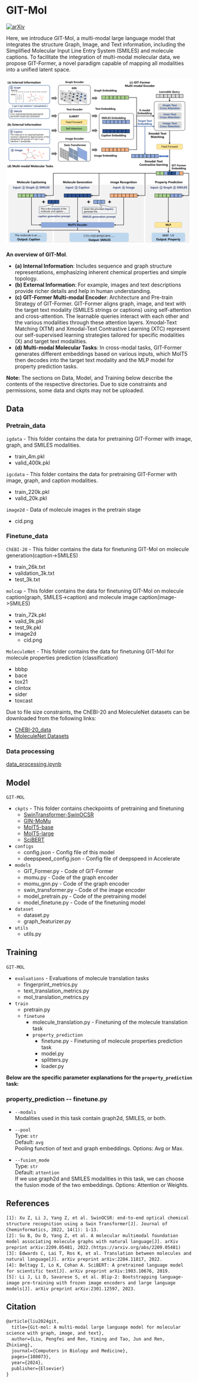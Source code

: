 # GIT-Mol
[![arXiv](https://img.shields.io/badge/arXiv-2308.06911-b31b1b.svg)](https://arxiv.org/abs/2308.06911) 

Here, we introduce GIT-Mol, a multi-modal large language model that integrates the structure Graph, Image, and Text information, including the Simplified Molecular Input Line Entry System (SMILES) and molecule captions. To facilitate the integration of multi-modal molecular data, we propose GIT-Former, a novel paradigm capable of mapping all modalities into a unified latent space.
</br>
</br>
![GIT-Mol overview](figures/figure1_x.png)
</br>
</br>
**An overview of GIT-Mol**.
- **(a) Internal Information**: Includes sequence and graph structure representations, emphasizing inherent chemical properties and simple topology.
- **(b) External Information**: For example, images and text descriptions provide richer details and help in human understanding.
- **(c) GIT-Former Multi-modal Encoder**: Architecture and Pre-train Strategy of GIT-Former. GIT-Former aligns graph, image, and text with the target text modality (SMILES strings or captions) using self-attention and cross-attention. The learnable queries interact with each other and the various modalities through these attention layers. Xmodal-Text Matching (XTM) and Xmodal-Text Contrastive Learning (XTC) represent our self-supervised learning strategies tailored for specific modalities (X) and target text modalities.
- **(d) Multi-modal Molecular Tasks**: In cross-modal tasks, GIT-Former generates different embeddings based on various inputs, which MolT5 then decodes into the target text modality and the MLP model for property prediction tasks.


**Note:** The sections on Data, Model, and Training below describe the contents of the respective directories. Due to size constraints and permissions, some data and ckpts may not be uploaded.

## Data

### Pretrain_data
`igdata` - This folder contains the data for pretraining GIT-Former with image, graph, and SMILES modalities.
- train_4m.pkl
- valid_400k.pkl

`igcdata` - This folder contains the data for pretraining GIT-Former with image, graph, and caption modalities.
- train_220k.pkl
- valid_20k.pkl

`image2d` - Data of molecule images in the pretrain stage
- cid.png

### Finetune_data

`ChEBI-20` - This folder contains the data for finetuning GIT-Mol on molecule generation(caption->SMILES)
- train_26k.txt
- validation_3k.txt
- test_3k.txt

`molcap` - This folder contains the data for finetuning GIT-Mol on molecule caption(graph, SMILES->caption) and molecule image caption(image->SMILES)
- train_72k.pkl
- valid_9k.pkl
- test_9k.pkl
- image2d
    - cid.png

`MoleculeNet` - This folder contains the data for finetuning GIT-Mol for molecule properties prediction (classification)
- bbbp
- bace
- tox21
- clintox
- sider
- toxcast

Due to file size constraints, the ChEBI-20 and MoleculeNet datasets can be downloaded from the following links:
- [ChEBI-20_data](https://github.com/blender-nlp/MolT5/tree/main/ChEBI-20_data)
- [MoleculeNet Datasets](https://moleculenet.org/datasets-1)

### Data processing
[data_processing.ipynb](data/data_processing.ipynb)

## Model
`GIT-MOL`
- `ckpts` - This folder contains checkpoints of pretraining and finetuning
    - [SwinTransformer-SwinOCSR](https://github.com/suanfaxiaohuo/SwinOCSR)
    - [GIN-MoMu](https://github.com/ddz16/MoMu)
    - [MolT5-base](https://huggingface.co/laituan245/molt5-base)
    - [MolT5-large](https://huggingface.co/laituan245/molt5-large)
    - [SciBERT](https://huggingface.co/allenai/scibert_scivocab_uncased)
- `configs`
    - config.json - Config file of this model
    - deepspeed_config.json - Config file of deepspeed in Accelerate
- `models`
    - GIT_Former.py - Code of GIT-Former
    - momu.py - Code of the graph encoder
    - momu_gnn.py - Code of the graph encoder
    - swin_transformer.py - Code of the image encoder
    - model_pretrain.py - Code of the pretraining model
    - model_finetune.py - Code of the finetuning model
- `dataset`
    - dataset.py
    - graph_featurizer.py
- `utils`
    - utils.py

## Training
`GIT-MOL`
- `evaluations` - Evaluations of molecule translation tasks
    - fingerprint_metrics.py
    - text_translation_metrics.py
    - mol_translation_metrics.py
- `train`
    - pretrain.py
    - `finetune`
        - molecule_translation.py - Finetuning of the molecule translation task
        - `property_prediction`
            - finetune.py - Finetuning of molecule properties prediction task
            - model.py
            - splitters.py
            - loader.py

**Below are the specific parameter explanations for the `property_prediction` task:**
### property_prediction -- finetune.py 
- `--modals`  
  Modalities used in this task contain graph2d, SMILES, or both.

- `--pool`  
  Type: `str`  
  Default: `avg`  
  Pooling function of text and graph embeddings. Options: Avg or Max.

- `--fusion_mode`  
  Type: `str`  
  Default: `attention`  
  If we use graph2d and SMILES modalities in this task, we can choose the fusion mode of the two embeddings. Options: Attention or Weights.

## References
```
[1]: Xu Z, Li J, Yang Z, et al. SwinOCSR: end-to-end optical chemical structure recognition using a Swin Transformer[J]. Journal of Cheminformatics, 2022, 14(1): 1-13.
[2]: Su B, Du D, Yang Z, et al. A molecular multimodal foundation model associating molecule graphs with natural language[J]. arXiv preprint arXiv:2209.05481, 2022.(https://arxiv.org/abs/2209.05481)
[3]: Edwards C, Lai T, Ros K, et al. Translation between molecules and natural language[J]. arXiv preprint arXiv:2204.11817, 2022.
[4]: Beltagy I, Lo K, Cohan A. SciBERT: A pretrained language model for scientific text[J]. arXiv preprint arXiv:1903.10676, 2019.
[5]: Li J, Li D, Savarese S, et al. Blip-2: Bootstrapping language-image pre-training with frozen image encoders and large language models[J]. arXiv preprint arXiv:2301.12597, 2023.
```
## Citation
```
@article{liu2024git,
  title={Git-mol: A multi-modal large language model for molecular science with graph, image, and text},
  author={Liu, Pengfei and Ren, Yiming and Tao, Jun and Ren, Zhixiang},
  journal={Computers in Biology and Medicine},
  pages={108073},
  year={2024},
  publisher={Elsevier}
}
```
